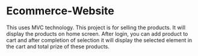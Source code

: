 # Ecommerce-Website
This uses MVC technology. This project is for selling the products. It will display the products on home screen. After login, you can add product to cart and after completion of selection it will display the selected element in the cart and total prize of these products.
